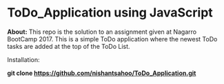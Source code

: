 # ToDo_Application using JavaScript
<b>About:</b>
This repo is the solution to an assignment given at Nagarro BootCamp 2017.
This is a simple ToDo application where the newest ToDo tasks are added at the top of the ToDo List.

Installation:

<b>git clone https://github.com/nishantsahoo/ToDo_Application.git</b>
